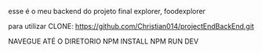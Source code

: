 esse é o meu backend do projeto final explorer, foodexplorer

para utilizar
 CLONE: https://github.com/Christian014/projectEndBackEnd.git

 NAVEGUE ATÉ O DIRETORIO
 NPM INSTALL
 NPM RUN DEV
